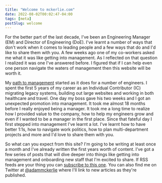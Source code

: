 ```yaml
---
title: "Welcome to mckerlie.com"
date: 2022-08-02T00:02:47-04:00
tags: [meta]
postSlug: welcome
---
```


For the better part of the last decade, I've been an Engineering Manager (EM) and Director of Engineering (DoE). I've learnt a number of ways that don't work when it comes to leading people and a few ways that do and I'd like to share them with you. A few weeks ago one of my co-workers asked me what it was like getting into management. As I reflected on that question I realized it was one I've answered before. I figured that if I can help even one person navigate the waters of management then this website will be worth it.

My [path to management](https://mckerlie.com/posts/from-developer-to-manager) started as it does for a number of engineers. I spent the first 5 years of my career as an Individual Contributor (IC) migrating legacy systems, building out large websites and working in both healthcare and travel. One day my boss gave his two weeks and I got an unexpected promotion into management. It took me almost 18 months before I really enjoyed being a manager. It took me a long time to realize how I provided value to the company, how to help my engineers grow and even if I wanted to be a manager in the first place. Since that fateful day I first stepped into management I've learnt a lot. I've learnt how to have better 1:1s, how to navigate work politics, how to plan multi-department projects and more and I'd love to share them with you.

So what can you expect from this site? I'm going to be writing at least once a month and I've already written the first years worth of content. I've got a few series of posts that will dive deeper into things like getting into management and onboarding new staff that I'm excited to share. If RSS feeds are your thing you can [subscribe to this one](https://mckerlie.com/index.xml). You can also find me on Twitter at [@adammckerlie](http://twitter.com/adammckerlie) where I'll link to new articles as they're published.
